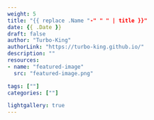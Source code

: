 ```yaml
---
weight: 5
title: "{{ replace .Name "-" " " | title }}"
date: {{ .Date }}
draft: false
author: "Turbo-King"
authorLink: "https://turbo-king.github.io/"
description: ""
resources:
- name: "featured-image"
  src: "featured-image.png"

tags: [""]
categories: [""]

lightgallery: true
---
```


